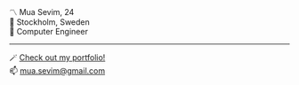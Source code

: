 〽️ Mua Sevim, 24  
📍 Stockholm, Sweden  
🔧 Computer Engineer  

---

🪄 [Check out my portfolio!](https://muasevim.com/)  
📫 [mua.sevim@gmail.com](mailto:mua.sevim@gmail.com)  
